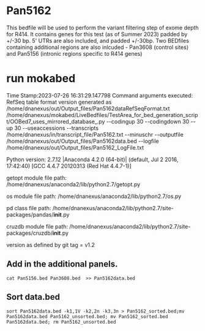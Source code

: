 # Pan5162
This bedfile will be used to perform the variant filtering step of exome depth for R414. It contains genes for this test (as of Summer 2023) padded by +/-30 bp. 5' UTRs are also included, and padded +/-30bp. Two BEDfiles containing additional regions are also inlcuded - Pan3608 (control sites) and Pan5156 (intronic regions specific to R414 genes)
# run mokabed

Time Stamp:2023-07-26 16:31:29.147798
Command arguments executed:
RefSeq table format version generated as /home/dnanexus/out/Output_files/Pan5162dataRefSeqFormat.txt
/home/dnanexus/mokabed/LiveBedfiles/TestArea_for_bed_generation_script/OOBed7_uses_mirrored_database_.py --codingup 30 --codingdown 30 --up 30 --useaccessions --transcripts /home/dnanexus/in/transcript_file/Pan5162.txt --minuschr --outputfile /home/dnanexus/out/Output_files/Pan5162data.bed --logfile /home/dnanexus/out/Output_files/Pan5162_LogFile.txt 

 Python version: 2.7.12 |Anaconda 4.2.0 (64-bit)| (default, Jul  2 2016, 17:42:40) 
[GCC 4.4.7 20120313 (Red Hat 4.4.7-1)]

 getopt module file path: /home/dnanexus/anaconda2/lib/python2.7/getopt.py

 os module file path: /home/dnanexus/anaconda2/lib/python2.7/os.py

 pd class file path: /home/dnanexus/anaconda2/lib/python2.7/site-packages/pandas/__init__.py

 cruzdb module file path: /home/dnanexus/anaconda2/lib/python2.7/site-packages/cruzdb/__init__.py

version as defined by git tag = v1.2

## Add in the additional panels.
`cat Pan5156.bed Pan3608.bed  >> Pan5162data.bed`
## Sort data.bed
`sort Pan5162data.bed -k1,1V -k2,2n -k3,3n > Pan5162_sorted.bed;mv Pan5162data.bed Pan5162_unsorted.bed; mv Pan5162_sorted.bed Pan5162data.bed; rm Pan5162_unsorted.bed`